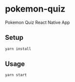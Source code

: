 # pokemon-quiz

Pokemon Quiz React Native App

## Setup

```sh
yarn install
```

## Usage

```sh
yarn start
```